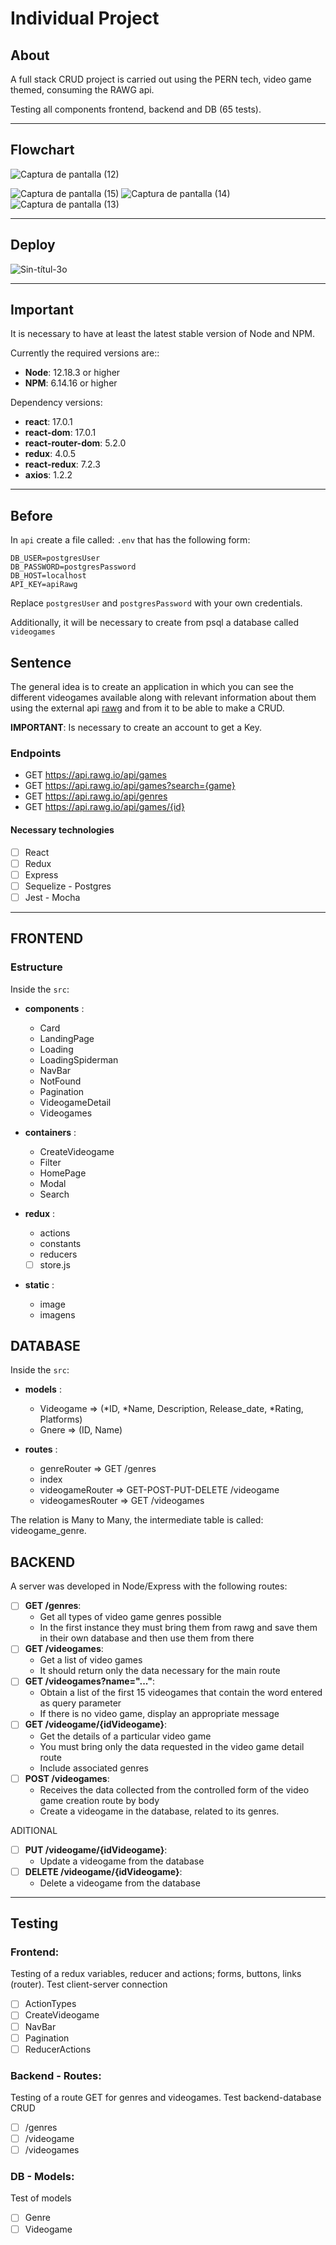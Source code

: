 # Individual Project

## About

A full stack CRUD project is carried out using the PERN tech, video game themed, consuming the RAWG api.

Testing all components frontend, backend and DB
(65 tests).

---

## Flowchart

![Captura de pantalla (12)](https://user-images.githubusercontent.com/69781012/216368963-39ff00b1-8b49-41da-88ae-1cdef7700a82.png)

![Captura de pantalla (15)](https://user-images.githubusercontent.com/69781012/216398518-67504fd5-7c7a-40ed-8002-8c1168d8108c.png)
![Captura de pantalla (14)](https://user-images.githubusercontent.com/69781012/216398600-3df59a63-77c4-4bb1-bfa6-7cc8a77f121c.png)
![Captura de pantalla (13)](https://user-images.githubusercontent.com/69781012/216398617-db30c1bf-e355-4bc8-bf89-bdcfb096dd2f.png)

---

## Deploy

![Sin-títul-3o](https://user-images.githubusercontent.com/69781012/215948258-60ff165c-b3e9-4c93-b481-c720140779ee.gif)

---

## Important

It is necessary to have at least the latest stable version of Node and NPM.

Currently the required versions are::

- **Node**: 12.18.3 or higher
- **NPM**: 6.14.16 or higher

Dependency versions:

- **react**: 17.0.1
- **react-dom**: 17.0.1
- **react-router-dom**: 5.2.0
- **redux**: 4.0.5
- **react-redux**: 7.2.3
- **axios**: 1.2.2

---

## Before

In `api` create a file called: `.env` that has the following form:

```env
DB_USER=postgresUser
DB_PASSWORD=postgresPassword
DB_HOST=localhost
API_KEY=apiRawg
```

Replace `postgresUser` and `postgresPassword` with your own credentials.

Additionally, it will be necessary to create from psql a database called `videogames`

## Sentence

The general idea is to create an application in which you can see the different videogames available along with relevant information about them using the external api [rawg](https://rawg.io/apidocs) and from it to be able to make a CRUD.

**IMPORTANT**: Is necessary to create an account to get a Key.

### Endpoints

- GET <https://api.rawg.io/api/games>
- GET <https://api.rawg.io/api/games?search={game}>
- GET <https://api.rawg.io/api/genres>
- GET <https://api.rawg.io/api/games/{id}>

#### Necessary technologies

- [ ] React
- [ ] Redux
- [ ] Express
- [ ] Sequelize - Postgres
- [ ] Jest - Mocha

---

## FRONTEND

### **Estructure**

Inside the `src`:

- **components** :

  - Card
  - LandingPage
  - Loading
  - LoadingSpiderman
  - NavBar
  - NotFound
  - Pagination
  - VideogameDetail
  - Videogames

- **containers** :

  - CreateVideogame
  - Filter
  - HomePage
  - Modal
  - Search

- **redux** :

  - actions
  - constants
  - reducers
  - [ ] store.js

- **static** :
  - image
  - imagens

## DATABASE

Inside the `src`:

- **models** :

  - Videogame => (*ID, *Name, Description, Release_date, \*Rating, Platforms)
  - Gnere => (ID, Name)

- **routes** :
  - genreRouter => GET /genres
  - index
  - videogameRouter => GET-POST-PUT-DELETE /videogame
  - videogamesRouter => GET /videogames

The relation is Many to Many, the intermediate table is called: videogame_genre.

## BACKEND

A server was developed in Node/Express with the following routes:

- [ ] **GET /genres**:
  - Get all types of video game genres possible
  - In the first instance they must bring them from rawg and save them in their own database and then use them from there
- [ ] **GET /videogames**:
  - Get a list of video games
  - It should return only the data necessary for the main route
- [ ] **GET /videogames?name="..."**:
  - Obtain a list of the first 15 videogames that contain the word entered as query parameter
  - If there is no video game, display an appropriate message
- [ ] **GET /videogame/{idVideogame}**:
  - Get the details of a particular video game
  - You must bring only the data requested in the video game detail route
  - Include associated genres
- [ ] **POST /videogames**:
  - Receives the data collected from the controlled form of the video game creation route by body
  - Create a videogame in the database, related to its genres.

ADITIONAL

- [ ] **PUT /videogame/{idVideogame}**:
  - Update a videogame from the database
- [ ] **DELETE /videogame/{idVideogame}**:
  - Delete a videogame from the database

---

## Testing

### Frontend:

Testing of a redux variables, reducer and actions; forms, buttons, links (router).
Test client-server connection

- [ ] ActionTypes
- [ ] CreateVideogame
- [ ] NavBar
- [ ] Pagination
- [ ] ReducerActions

### Backend - Routes:

Testing of a route GET for genres and videogames.
Test backend-database CRUD

- [ ] /genres
- [ ] /videogame
- [ ] /videogames

### DB - Models:

Test of models

- [ ] Genre
- [ ] Videogame
